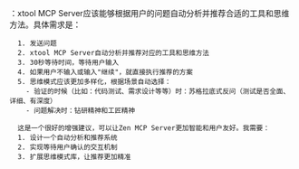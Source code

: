 ：xtool MCP Server应该能够根据用户的问题自动分析并推荐合适的工具和思维方法。具体需求是：

      1. 发送问题
      2. xtool MCP Server自动分析并推荐对应的工具和思维方法
      3. 30秒等待时间，等待用户输入
      4. 如果用户不输入或输入"继续"，就直接执行推荐的方案
      5. 思维模式应该更加多样化，根据场景自动选择：
        - 验证的时候（比如：代码测试、需求设计等等）时：苏格拉底式反问（测试是否全面、详细、有深度）
        - 问题解决时：钻研精神和工匠精神

      这是一个很好的增强建议，可以让Zen MCP Server更加智能和用户友好。我需要：
      1. 设计一个自动分析和推荐系统
      2. 实现等待用户确认的交互机制
      3. 扩展思维模式库，让推荐更加精准

